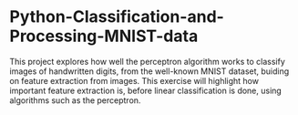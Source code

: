 # Python-Classification-and-Processing-MNIST-data
This project explores how well the perceptron algorithm works to classify images of handwritten digits, from the well-known MNIST dataset, buiding on feature extraction from images. This exercise will highlight how important feature extraction is, before linear classification is done, using algorithms such as the perceptron.
